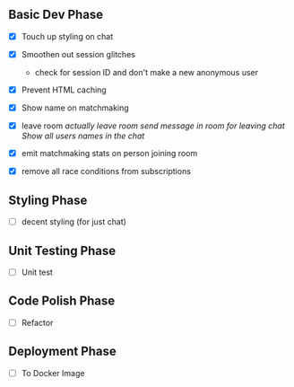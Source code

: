 ## Basic Dev Phase
- [x] Touch up styling on chat
- [x] Smoothen out session glitches
  * check for session ID and don't make a new anonymous user
- [x] Prevent HTML caching
- [x] Show name on matchmaking

- [x] leave room
  *actually leave room*
  *send message in room for leaving chat*
  *Show all users names in the chat*

- [x] emit matchmaking stats on person joining room
- [x] remove all race conditions from subscriptions


## Styling Phase
- [ ] decent styling (for just chat)

## Unit Testing Phase
- [ ] Unit test

## Code Polish Phase
- [ ] Refactor

## Deployment Phase
- [ ] To Docker Image
